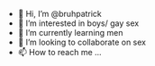 - 👋 Hi, I’m @bruhpatrick
- 👀 I’m interested in boys/ gay sex
- 🌱 I’m currently learning men
- 💞️ I’m looking to collaborate on sex
- 📫 How to reach me ...

<!---
bruhpatrick/bruhpatrick is a ✨ special ✨ repository because its `README.md` (this file) appears on your GitHub profile.
You can click the Preview link to take a look at your changes.
--->
